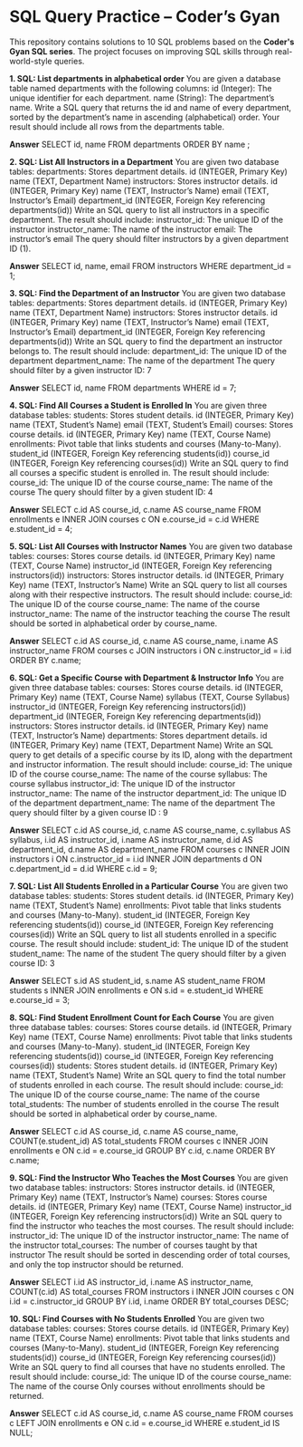 # SQL Query Practice – Coder’s Gyan
This repository contains solutions to 10 SQL problems based on the **Coder's Gyan SQL series**.
The project focuses on improving SQL skills through real-world-style queries.



**1. SQL: List departments in alphabetical order**
You are given a database table named departments with the following columns:
id (Integer): The unique identifier for each department.
name (String): The department’s name.
Write a SQL query that returns the id and name of every department, sorted by the department’s name in ascending (alphabetical) order. Your result should include all rows
from the departments table.

**Answer** 
SELECT id, name
FROM departments
ORDER BY name ;


**2. SQL: List All Instructors in a Department**
You are given two database tables:
departments: Stores department details.
id (INTEGER, Primary Key)
name (TEXT, Department Name)
instructors: Stores instructor details.
id (INTEGER, Primary Key)
name (TEXT, Instructor’s Name)
email (TEXT, Instructor’s Email)
department_id (INTEGER, Foreign Key referencing departments(id))
Write an SQL query to list all instructors in a specific department. The result should include:
instructor_id: The unique ID of the instructor
instructor_name: The name of the instructor
email: The instructor’s email
The query should filter instructors by a given department ID (1).

**Answer**
SELECT id, name, email
FROM instructors
WHERE department_id = 1;



**3. SQL: Find the Department of an Instructor**
You are given two database tables:
departments: Stores department details.
id (INTEGER, Primary Key)
name (TEXT, Department Name)
instructors: Stores instructor details.
id (INTEGER, Primary Key)
name (TEXT, Instructor’s Name)
email (TEXT, Instructor’s Email)
department_id (INTEGER, Foreign Key referencing departments(id))
Write an SQL query to find the department an instructor belongs to. The result should include:
department_id: The unique ID of the department
department_name: The name of the department
The query should filter by a given instructor ID: 7

**Answer**
SELECT id, name
FROM departments
WHERE id = 7;


**4. SQL: Find All Courses a Student is Enrolled In**
You are given three database tables:
students: Stores student details.
id (INTEGER, Primary Key)
name (TEXT, Student’s Name)
email (TEXT, Student’s Email)
courses: Stores course details.
id (INTEGER, Primary Key)
name (TEXT, Course Name)
enrollments: Pivot table that links students and courses (Many-to-Many).
student_id (INTEGER, Foreign Key referencing students(id))
course_id (INTEGER, Foreign Key referencing courses(id))
Write an SQL query to find all courses a specific student is enrolled in. The result should include:
course_id: The unique ID of the course
course_name: The name of the course
The query should filter by a given student ID: 4

**Answer**
SELECT c.id AS course_id, c.name AS course_name
FROM enrollments e
INNER JOIN courses c
ON e.course_id = c.id
WHERE e.student_id = 4;


**5. SQL: List All Courses with Instructor Names**
You are given two database tables:
courses: Stores course details.
id (INTEGER, Primary Key)
name (TEXT, Course Name)
instructor_id (INTEGER, Foreign Key referencing instructors(id))
instructors: Stores instructor details.
id (INTEGER, Primary Key)
name (TEXT, Instructor’s Name)
Write an SQL query to list all courses along with their respective instructors. The result should include:
course_id: The unique ID of the course
course_name: The name of the course
instructor_name: The name of the instructor teaching the course
The result should be sorted in alphabetical order by course_name.

**Answer**
SELECT
c.id AS course_id,
c.name AS course_name,
i.name AS instructor_name
FROM courses c
JOIN instructors i
ON c.instructor_id = i.id
ORDER BY c.name;



**6. SQL: Get a Specific Course with Department & Instructor Info**
You are given three database tables:
courses: Stores course details.
id (INTEGER, Primary Key)
name (TEXT, Course Name)
syllabus (TEXT, Course Syllabus)
instructor_id (INTEGER, Foreign Key referencing instructors(id))
department_id (INTEGER, Foreign Key referencing departments(id))
instructors: Stores instructor details.
id (INTEGER, Primary Key)
name (TEXT, Instructor’s Name)
departments: Stores department details.
id (INTEGER, Primary Key)
name (TEXT, Department Name)
Write an SQL query to get details of a specific course by its ID, along with the department and instructor information.
The result should include:
course_id: The unique ID of the course
course_name: The name of the course
syllabus: The course syllabus
instructor_id: The unique ID of the instructor
instructor_name: The name of the instructor
department_id: The unique ID of the department
department_name: The name of the department
The query should filter by a given course ID : 9


**Answer**
SELECT
c.id AS course_id,
c.name AS course_name,
c.syllabus AS syllabus,
i.id AS instructor_id,
i.name AS instructor_name,
d.id AS department_id,
d.name AS department_name
FROM courses c
INNER JOIN instructors i
ON c.instructor_id = i.id
INNER JOIN departments d
ON c.department_id = d.id
WHERE c.id = 9;


**7. SQL: List All Students Enrolled in a Particular Course**
You are given two database tables:
students: Stores student details.
id (INTEGER, Primary Key)
name (TEXT, Student’s Name)
enrollments: Pivot table that links students and courses (Many-to-Many).
student_id (INTEGER, Foreign Key referencing students(id))
course_id (INTEGER, Foreign Key referencing courses(id))
Write an SQL query to list all students enrolled in a specific course. The result should include:
student_id: The unique ID of the student
student_name: The name of the student
The query should filter by a given course ID: 3

**Answer**
SELECT
s.id AS student_id,
s.name AS student_name
FROM students s
INNER JOIN enrollments e
ON s.id = e.student_id
WHERE e.course_id = 3;


**8. SQL: Find Student Enrollment Count for Each Course**
You are given three database tables:
courses: Stores course details.
id (INTEGER, Primary Key)
name (TEXT, Course Name)
enrollments: Pivot table that links students and courses (Many-to-Many).
student_id (INTEGER, Foreign Key referencing students(id))
course_id (INTEGER, Foreign Key referencing courses(id))
students: Stores student details.
id (INTEGER, Primary Key)
name (TEXT, Student’s Name)
Write an SQL query to find the total number of students enrolled in each course. The result should include:
course_id: The unique ID of the course
course_name: The name of the course
total_students: The number of students enrolled in the course
The result should be sorted in alphabetical order by course_name.

**Answer**
SELECT
c.id AS course_id,
c.name AS course_name,
COUNT(e.student_id) AS total_students
FROM courses c
INNER JOIN enrollments e
ON c.id = e.course_id
GROUP BY c.id, c.name
ORDER BY c.name;



**9. SQL: Find the Instructor Who Teaches the Most Courses**
You are given two database tables:
instructors: Stores instructor details.
id (INTEGER, Primary Key)
name (TEXT, Instructor’s Name)
courses: Stores course details.
id (INTEGER, Primary Key)
name (TEXT, Course Name)
instructor_id (INTEGER, Foreign Key referencing instructors(id))
Write an SQL query to find the instructor who teaches the most courses. The result should include:
instructor_id: The unique ID of the instructor
instructor_name: The name of the instructor
total_courses: The number of courses taught by that instructor
The result should be sorted in descending order of total courses, and only the top instructor should be returned.

**Answer**
SELECT
i.id AS instructor_id,
i.name AS instructor_name,
COUNT(c.id) AS total_courses
FROM instructors i
INNER JOIN courses c
ON i.id = c.instructor_id
GROUP BY i.id, i.name
ORDER BY total_courses DESC;



**10. SQL: Find Courses with No Students Enrolled**
You are given two database tables:
courses: Stores course details.
id (INTEGER, Primary Key)
name (TEXT, Course Name)
enrollments: Pivot table that links students and courses (Many-to-Many).
student_id (INTEGER, Foreign Key referencing students(id))
course_id (INTEGER, Foreign Key referencing courses(id))
Write an SQL query to find all courses that have no students enrolled. The result should include:
course_id: The unique ID of the course
course_name: The name of the course
Only courses without enrollments should be returned.

**Answer**
SELECT
c.id AS course_id,
c.name AS course_name
FROM courses c
LEFT JOIN enrollments e
ON c.id = e.course_id
WHERE e.student_id IS NULL;






